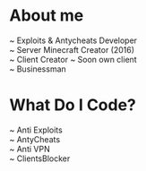 # About me

~ Exploits & Antycheats Developer\
~ Server Minecraft Creator (2016)\
~ Client Creator ~ Soon own client\
~ Businessman



# What Do I Code?

~ Anti Exploits\
~ AntyCheats\
~ Anti VPN\
~ ClientsBlocker
